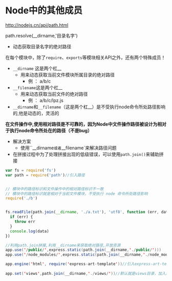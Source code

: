 # 		Node中的其他成员

http://nodejs.cn/api/path.html

path.resolve(__dirname,'目录名字')

+ 动态获取目录名字的绝对路径

在每个模块中，除了`require`、`exports`等模块相关API之外，还有两个特殊成员！

- `__dirname` 这是两个杠__
  - 用来动态获取当前文件模块所属目录的绝对路径
    - 例 ：	a/b/c
- `__filename`这是两个杠__
  - 用来动态获取当前文件的绝对路径
    - 例 ：	a/b/c/lpz.js
- `__dirname`和`__filename`（这是两个杠__）是不受执行node命令所处路径影响的,他是动态的，灵活的



**在文件操作中,使用相对路径是不可靠的，因为Node中文件操作路径被设计为相对于执行node命令所处在的路径（不是bug）**



- 解决方案
  - 使用``__dirname`或者`__filename`来解决路径问题
- 在拼接过程中为了处理拼接出现的低级错误，可以使用`path.join()`来辅助拼接

```javascript
var fs = require('fs')
var path = require('path')//引入路径


// 模块中的路径标识和文件操作中的相对路径标识不一致
// 模块中的路径标识就是相对于当前文件模块，不受执行 node 命令所处路径影响
require('./b')


fs.readFile(path.join(__dirname, './a.txt'), 'utf8', function (err, data) {
  if (err) {
    throw err
  }
  console.log(data)
})

```

```java
//利用path.join拼接,利用__dirname来获取绝对路径,开放资源
app.use('/public/',express.static(path.join(__dirname,'./public/')))
app.use('/node_modules/',express.static(path.join(__dirname,'./node_modules/')))

app.engine('html', require('express-art-template'))//引入express-art-template模板引擎
 
app.set('views',path.join(__dirname,'./views/'))//默认就是views目录，加入这一条，方便以后改目录

```



